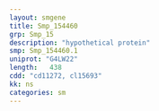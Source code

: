 ```yaml
---
layout: smgene
title: Smp_154460
grp: Smp_15
description: "hypothetical protein"
smp: Smp_154460.1
uniprot: "G4LW22"
length:   438
cdd: "cd11272, cl15693"
kk: ns
categories: sm
---
```

